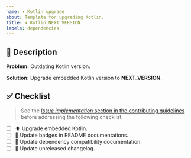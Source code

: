 ```yaml
---
name: ⬆️ Kotlin upgrade
about: Template for upgrading Kotlin.
title: ⬆️ Kotlin NEXT_VERSION
labels: dependencies
---
```


## 📝 Description

**Problem:** Outdating Kotlin version.

**Solution:** Upgrade embedded Kotlin version to **NEXT_VERSION**.

## ✅ Checklist

> See the [_Issue implementation_ section in the contributing guidelines](https://github.com/kotools/types/blob/main/CONTRIBUTING.md#issue-implementation) before addressing the following checklist.

- [ ] ⬆️ Upgrade embedded Kotlin.
- [ ] 📝 Update badges in README documentations.
- [ ] 📝 Update dependency compatibility documentation.
- [ ] 📝 Update unreleased changelog.
